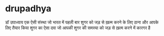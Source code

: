 # drupadhya
डॉ उपाध्याय एक ऐसी संस्था जो भारत में पहली बार शुगर को जड़ से ख़त्म करने के लिए ठाना और आपके लिए तैयार किया शुगर का ऐसा दवा जो आपकी शुगर की समस्या को जड़ से ख़त्म करने में कारगर है

